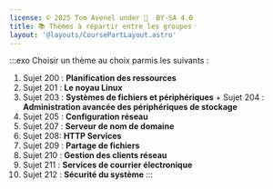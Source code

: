 ```yaml
---
license: © 2025 Tom Avenel under 󰵫  BY-SA 4.0
title: 📚 Thèmes à répartir entre les groupes
layout: '@layouts/CoursePartLayout.astro'
---
```


:::exo
Choisir un thème au choix parmis les suivants :

1. Sujet 200 : **Planification des ressources**
1. Sujet 201 : **Le noyau Linux**
1. Sujet 203 : **Systèmes de fichiers et périphériques** + Sujet 204 : **Administration avancée des périphériques de stockage**
1. Sujet 205 : **Configuration réseau**
1. Sujet 207 : **Serveur de nom de domaine**
1. Sujet 208: **HTTP Services**
1. Sujet 209 : **Partage de fichiers**
1. Sujet 210 : **Gestion des clients réseau**
1. Sujet 211 : **Services de courrier électronique**
1. Sujet 212 : **Sécurité du système**
:::
